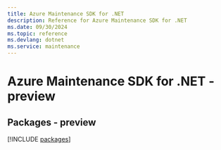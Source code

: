 ```yaml
---
title: Azure Maintenance SDK for .NET
description: Reference for Azure Maintenance SDK for .NET
ms.date: 09/30/2024
ms.topic: reference
ms.devlang: dotnet
ms.service: maintenance
---
```

# Azure Maintenance SDK for .NET - preview
## Packages - preview
[!INCLUDE [packages](maintenance-index.md)]